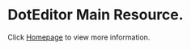 # DotEditor Main Resource.

Click [Homepage](http://vincenthee.github.io/DotEditor/) to view more information.